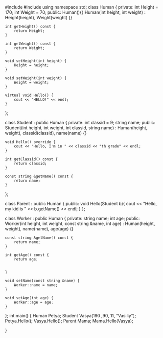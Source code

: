 #include <iostream>
#include <string>
using namespace std;
class Human {
private:
    int Height = 170;
    int Weight = 70;
public:
    Human(){}
    Human(int height, int weight) : Height(height), Weight(weight) {}

    int getHeight() const {
        return Height;
    }

    int getWeight() const {
        return Weight;
    }

    void setHeight(int height) {
        Height = height;
    }

    void setWeight(int weight) {
        Weight = weight;
    }

    virtual void Hello() {
        cout << "HELLO!" << endl;
    }
};

class Student : public Human {
private:
    int classid = 9;
    string name;
public:
    Student(int height, int weight, int classid, string name) : Human(height, weight), classid(classid), name(name) {}

    void Hello() override {
        cout << "Hello, I'm in " << classid << "th grade" << endl;
    }

    int getClassid() const {
        return classid;
    }

    const string &getName() const {
        return name;
    }
};

class Parent : public Human {
public:
    void Hello(Student b){
        cout << "Hello, my kid is " << b.getName() << endl;
    }
};

class Worker : public Human {
private:
    string name;
    int age;
public:
    Worker(int height, int weight, const string &name, int age) : Human(height, weight), name(name), age(age) {}

    const string &getName() const {
        return name;
    }

    int getAge() const {
        return age;
        
        
    }

    void setName(const string &name) {
        Worker::name = name;
    }

    void setAge(int age) {
        Worker::age = age;
    }
};
int main() {
Human Petya;
Student Vasya(190 ,90, 11, "Vasiliy");
Petya.Hello();
Vasya.Hello();
Parent Mama;
Mama.Hello(Vasya);

}
